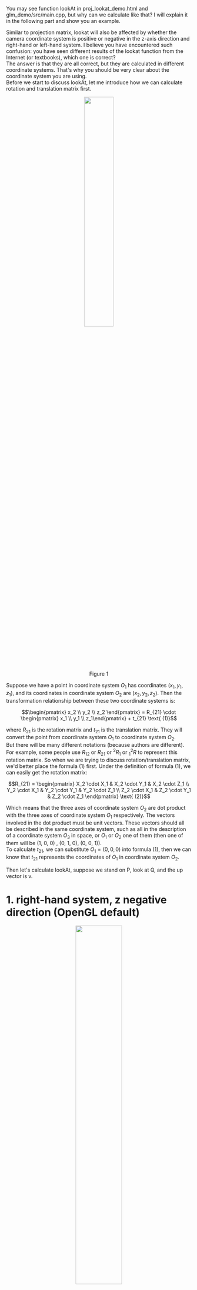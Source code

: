 You may see function lookAt in proj_lookat_demo.html and glm_demo/src/main.cpp, but why can we calculate like that? I will explain it in the following part and show you an example.

Similar to projection matrix, lookat will also be affected by whether the camera coordinate system is positive or negative in the z-axis direction and right-hand or left-hand system. I believe you have encountered such confusion: you have seen different results of the lookat function from the Internet (or textbooks), which one is correct?\
The answer is that they are all correct, but they are calculated in different coordinate systems. That's why you should be very clear about the coordinate system you are using.\
Before we start to discuss lookAt, let me introduce how we can calculate rotation and translation matrix first.
<div align=center><img src='../imgs/twoCoor.png' width="40%"></div>
<div align=center>Figure 1</div>

Suppose we have a point in coordinate system $O_1$ has coordinates $(x_1,y_1,z_1)$, and its coordinates in coordinate system $O_2$ are $(x_2,y_2,z_2)$. Then the transformation relationship between these two coordinate systems is:

$$\begin{pmatrix} x_2 \\ 
y_2 \\ 
z_2 \end{pmatrix} = R_{21} \cdot \begin{pmatrix} x_1 \\ 
y_1 \\ 
z_1\end{pmatrix} + t_{21} \text{             (1)}$$

where $R_{21}$ is the rotation matrix and $t_{21}$ is the translation matrix. They will convert the point from coordinate system $O_1$ to coordinate system $O_2$.\
But there will be many different notations (because authors are different). For example, some people use $R_{12}$ or $R_{21}$ or $^2R_1$ or $_1^2R$ to represent this rotation matrix. So when we are trying to discuss rotation/translation matrix, we'd better place the formula (1) first. Under the definition of formula (1), we can easily get the rotation matrix:

$$R_{21} = \begin{pmatrix} X_2 \cdot X_1 & X_2 \cdot Y_1 & X_2 \cdot Z_1 \\ 
Y_2 \cdot X_1 & Y_2 \cdot Y_1 & Y_2 \cdot Z_1 \\
Z_2 \cdot X_1 & Z_2 \cdot Y_1 & Z_2 \cdot Z_1 \end{pmatrix}
\text{               (2)}$$

Which means that the three axes of coordinate system $O_2$ are dot product with the three axes of coordinate system $O_1$ respectively. The vectors involved in the dot product must be unit vectors. These vectors should all be described in the same coordinate system, such as all in the description of a coordinate system $O_3$ in space, or $O_1$ or $O_2$ one of them (then one of them will be (1, 0, 0) , (0, 1, 0), (0, 0, 1)).\
To calculate $t_{21}$, we can substitute $O_1=(0,0,0)$ into formula (1), then we can know that $t_{21}$ represents the coordinates of $O_1$ in coordinate system $O_2$.

Then let's calculate lookAt, suppose we stand on P, look at Q, and the up vector is v.

# 1. right-hand system, z negative direction (OpenGL default)
<div align=center><img src='../imgs/lookat_zn_r.png' width="50%"></div>
<div align=center>Figure 2</div>

P, Q, v are all described in the world coordinate system (the $O_1$ in formula (1) ). And our goal is to establish a camera coordinate system at point P ( $O_2$ ), the direction of observation is point Q, and the upward vector is close to v (v may not be perpendicular to the line PQ). Since the established coordinate system is facing the negative direction of the z-axis, the vector PQ means -z, and then let v cross z (the opposite direction of PQ) to get x, and finally z cross x to get y:

$$\begin{cases}   z =normalize( P - Q) \\ 
x = normalize(v \times z) \\ 
y = z \times x \end{cases} 
\text{            (3)}$$

The xyz in formulation (3) are all described in the world coordinate system (the $O_1$ in formula (1) ). According to formula (2), we can calculate the rotation and translation matrix. Note that everyone is described in ( $O_1$ ) at this time, so we have $X_1=(1,0,0),Y_1=(0,1,0),Z_1=(0,0,1)$, so the rotation matrix is:

$$R_{21} = \begin{pmatrix} x_1 & x_2 & x_3 \\ 
y_1 & y_2 & y_3\\ 
z_1 & z_2 & z_3 \end{pmatrix}
\text{                 (4)}$$

The subscript $i$ of each letter in (4) represents the $i$ component of xyz in (3). Since point P is the origin of the camera coordinate system, so it is (0,0,0) in $O_2$, so we have:

$$\begin{pmatrix} 0 \\ 
0 \\ 
0 \end{pmatrix} = R_{21} \cdot P + t_{21} \Rightarrow t_{21} = - R_{21} \cdot P
\text{              (5)}$$

# 2. right-hand system, z positive direction (SFM/SLAM default)
There is no changes of P, Q and v, but you may notice the direction of y and z are changed.
<div align=center><img src='../imgs/lookat_zp_r.png' width="50%"></div>
<div align=center>Figure 3</div>

$$\begin{cases}   z =normalize( Q- P)   \\ 
x = normalize(z \times v) \\
y = z \times x \end{cases}
\text{            (6)}$$

The calculation of $t_{21}$ is the same as the previous one (the formulation (5)).

# 3. left-hand system, z positive direction
<div align=center><img src='../imgs/lookat_zp_l.png' width="50%"></div>
<div align=center>Figure 4</div>

$$\begin{cases}   z =normalize( Q- P)   \\ 
x = normalize(z \times v) \\
y = x \times z  \end{cases}
\text{       (7)}$$

The calculation of $t_{21}$ is the same as the previous one (the formulation (5)).

# 4. left-hand system, z negative direction
Please calculate yourself. 
You can refer proj_lookat_demo.html or glm_demo/src/main.cpp to see if your calculation is correct.

# 5. complete test which combine transformation matrix (lookAt) and projection matrix (perspective).
Let's take proj_lookat_demo.html as example. We still focus on the white point P. 
```javascript
var P = new THREE.Vector3( 10, 15, 20); 
addVector(scene, O, P, 0xffffff);// The line OP is white
```
The points OXYZPQ in Figure 5 correspond to the six points in the code. The points A and B represent two different observation positions, the dashed line is the direction, and the black vector represents the upward vector:
<div align=center><img src='../imgs/lookat_setup.png' width="50%"></div>
<div align=center>Figure 5</div>

```javascript
var O = new THREE.Vector3( 0, 0, 0); 
var X = new THREE.Vector3( 10, 0, 0); 
var Y = new THREE.Vector3( 0, 10, 0); 
var Z = new THREE.Vector3( 0, 0, 10); 
var P = new THREE.Vector3( 10, 15, 20); // We focus on this point;
var Q = new THREE.Vector3( -10, 15, -20); 
```


When we are trying to set the rotation and translation matrix through the observation point, observation direction, and upward vector, we ***don't need*** to consider the direction of the camera z-axis. Because the direction of the camera z will be handled in the calculation of the rotation and translation matrix mentioned in the previous chapter. That is to say, exactly the same observation point, observation direction, and upward vector will correspond to different rotation and translation matrices under different camera z-axis settings.

In Figure (5), the point O is the origin of the world coordinate system. When setting point A, we need to consider:
1. You can set the points anywhere as you wish, such as point P and Q, you also can set a very large value  (but pay attention to the setting of the far clipping plane in the projection matrix, don't set it too far and be clipped).
2. Consider whether you want to see all the points completely. If so, then according to the setting of point P and Q, the position of point A needs to be farther than them such as (40, 50, 45), and the direction should be towards the area where P, Q are located.
3. Consider the position of the point you want to see to determine who the upward vector is, rather than setting it arbitrarily to (0, 1, 0). For example, according to the intuitive imagination, we stand and observe, then the upward vector should be similar to the direction of the z-axis, so it can be set to (0, 0, 1). If you want point Z to be on the left side of the screen and point X to be on the bottom, then the upward vector should be rotated clockwise by 90 degrees in the current observation direction, that is, the negative direction of the x-axis (-1, 0, 0).
4. One more example, when observing at point B and looking at point O, you expect X to be on the left side of the screen and Z to be on the bottom of the screen, then you should ***observe upside down***, so the upward vector is the negative direction of z (0, 0, -1).

You can try to update the code below:
```javascript
var from = new THREE.Vector3(40, 50, 45); // 摄像机位置 (camera position)
var to = new THREE.Vector3(2, 8, 5); // 摄像机观察方向 (camera direction)
var up = new THREE.Vector3(0, 0, 1); // 摄像机上方向 (camera up direction)
var transformMatrix = lookAt(from, to, up, zPositive, true); 
```

Then let's test right-hand system, z negative direction (OpenGL default).
set zPositive to false and rightHanded to true in both proj_lookat_demo.html and projection.py, you will see the following result from projection.py:
```python
[[311.9647579357983, 258.3833506387383], # O
[257.7611910721169, 281.24641837887566], # X
[357.5081004662229, 283.8552139581412],  # Y
[309.9355544720512, 209.79034716324463], # Z
[325.26556313595086, 208.07727746161126], # P, we focus on this point.
[418.3524013514285, 352.8025877763799]]  # Q
```
Then check the position of P when we run proj_lookat_demo.html
<div align=center><img src='../imgs/ss_n.png' width="50%"></div>
<div align=center>Figure 6</div>

You can do the same test for the other three cases.
